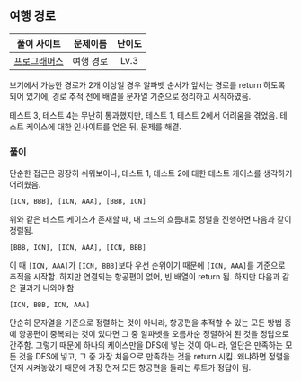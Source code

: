 ## 여행 경로

|풀이 사이트|문제이름|난이도|
|:---:|:---:|:---:|
| [프로그래머스](https://school.programmers.co.kr/learn/courses/30/lessons/43164)|여행 경로|Lv.3|

보기에서 가능한 경로가 2개 이상일 경우 알파벳 순서가 앞서는 경로를 return 하도록 되어 있기에, 경로 추적 전에 배열을 문자열 기준으로 정리하고 시작하였음. 

테스트 3, 테스트 4는 무난히 통과했지만, 테스트 1, 테스트 2에서 어려움을 겪었음. 테스트 케이스에 대한 인사이트를 얻은 뒤, 문제를 해결.

### 풀이
단순한 접근은 굉장히 쉬워보이나, 테스트 1, 테스트 2에 대한 테스트 케이스를 생각하기 어려웠음. 

```
[ICN, BBB], [ICN, AAA], [BBB, ICN]
```
위와 같은 테스트 케이스가 존재할 때, 내 코드의 흐름대로 정렬을 진행하면 다음과 같이 정렬됨.

```
[BBB, ICN], [ICN, AAA], [ICN, BBB]
```

이 때 `[ICN, AAA]`가 `[ICN, BBB]`보다 우선 순위이기 때문에 `[ICN, AAA]`를 기준으로 추적을 시작함. 하지만 연결되는 항공편이 없어, 빈 배열이 return 됨. 하지만 다음과 같은 결과가 나와야 함

```
[ICN, BBB, ICN, AAA]
```

단순히 문자열을 기준으로 정렬하는 것이 아니라, 항공편을 추적할 수 있는 모든 방법 중에 항공편이 중복되는 것이 있다면 그 중 알파벳을 오름차순 정렬하여 된 것을 정답으로 간주함. 그렇기 때문에 하나의 케이스만을 DFS에 넣는 것이 아니라, 일단은 만족하는 모든 것을 DFS에 넣고, 그 중 가장 처음으로 만족하는 것을 return 시킴. 왜냐하면 정렬을 먼저 시켜놓았기 때문에 가장 먼저 모든 항공편을 들리는 루트가 정답이 됨.

